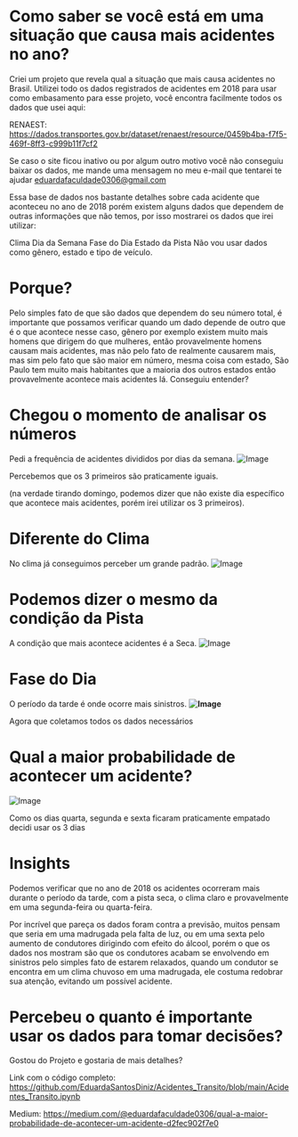 # Como saber se você está em uma situação que causa mais acidentes no ano?      
Criei um projeto que revela qual a situação que mais causa acidentes no Brasil.
Utilizei todo os dados registrados de acidentes em 2018 para usar como embasamento para esse projeto, você encontra facilmente todos os dados que usei aqui:
 
RENAEST: https://dados.transportes.gov.br/dataset/renaest/resource/0459b4ba-f7f5-469f-8ff3-c999b11f7cf2  
   
    
        
            
  
Se caso o site ficou inativo ou por algum outro motivo você não conseguiu baixar os dados, me mande uma mensagem no meu e-mail que tentarei te ajudar eduardafaculdade0306@gmail.com
   
Essa base de dados nos bastante detalhes sobre cada acidente que aconteceu no ano de 2018 porém existem alguns dados que dependem de outras informações que não temos, por isso mostrarei os dados que irei utilizar:

Clima
Dia da Semana
Fase do Dia
Estado da Pista
Não vou usar dados como gênero, estado e tipo de veículo.

# Porque?
Pelo simples fato de que são dados que dependem do seu número total, é importante que possamos verificar quando um dado depende de outro que é o que acontece nesse caso, gênero por exemplo existem muito mais homens que dirigem do que mulheres, então provavelmente homens causam mais acidentes, mas não pelo fato de realmente causarem mais, mas sim pelo fato que são maior em número, mesma coisa com estado, São Paulo tem muito mais habitantes que a maioria dos outros estados então provavelmente acontece mais acidentes lá. Conseguiu entender?

# Chegou o momento de analisar os números
Pedi a frequência de acidentes divididos por dias da semana.
![Image](https://github.com/user-attachments/assets/ba77bbdd-6e16-4b55-85ca-3f0d83e6d0dd)

Percebemos que os 3 primeiros são praticamente iguais.

(na verdade tirando domingo, podemos dizer que não existe dia específico que acontece mais acidentes, porém irei utilizar os 3 primeiros).
# Diferente do Clima
No clima já conseguimos perceber um grande padrão.
![Image](https://github.com/user-attachments/assets/f69d2a9b-63da-4d44-a2ea-facaf116a258)

# Podemos dizer o mesmo da condição da Pista
A condição que mais acontece acidentes é a Seca.
![Image](https://github.com/user-attachments/assets/7f268d93-d82b-43e5-885a-bcb20cc2fa5e)

# Fase do Dia
O período da tarde é onde ocorre mais sinistros.
**![Image](https://github.com/user-attachments/assets/a7a02bee-aa32-4e24-8325-a7487849a16d)**

Agora que coletamos todos os dados necessários
# Qual a maior probabilidade de acontecer um acidente?
![Image](https://github.com/user-attachments/assets/aca111ca-b33d-4ae3-bd8f-800e3aaa5e46)

Como os dias quarta, segunda e sexta ficaram praticamente empatado decidi usar os 3 dias

# Insights
Podemos verificar que no ano de 2018 os acidentes ocorreram mais durante o período da tarde, com a pista seca, o clima claro e provavelmente em uma segunda-feira ou quarta-feira.

Por incrível que pareça os dados foram contra a previsão, muitos pensam que seria em uma madrugada pela falta de luz, ou em uma sexta pelo aumento de condutores dirigindo com efeito do álcool, porém o que os dados nos mostram são que os condutores acabam se envolvendo em sinistros pelo simples fato de estarem relaxados, quando um condutor se encontra em um clima chuvoso em uma madrugada, ele costuma redobrar sua atenção, evitando um possível acidente.

# Percebeu o quanto é importante usar os dados para tomar decisões?
Gostou do Projeto e gostaria de mais detalhes?

Link com o código completo: https://github.com/EduardaSantosDiniz/Acidentes_Transito/blob/main/Acidentes_Transito.ipynb

Medium: https://medium.com/@eduardafaculdade0306/qual-a-maior-probabilidade-de-acontecer-um-acidente-d2fec902f7e0
